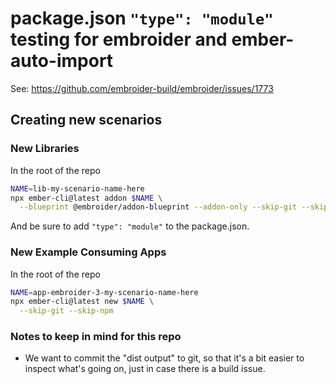 # package.json `"type": "module"` testing for embroider and ember-auto-import

See: https://github.com/embroider-build/embroider/issues/1773

## Creating new scenarios

### New Libraries

In the root of the repo
```bash
NAME=lib-my-scenario-name-here
npx ember-cli@latest addon $NAME \
  --blueprint @embroider/addon-blueprint --addon-only --skip-git --skip-npm
```

And be sure to add `"type": "module"` to the package.json.

### New Example Consuming Apps

In the root of the repo
```bash
NAME=app-embroider-3-my-scenario-name-here
npx ember-cli@latest new $NAME \
  --skip-git --skip-npm
```

### Notes to keep in mind for this repo 

- We want to commit the "dist output" to git, so that it's a bit easier to inspect what's going on, just in case there is a build issue.
